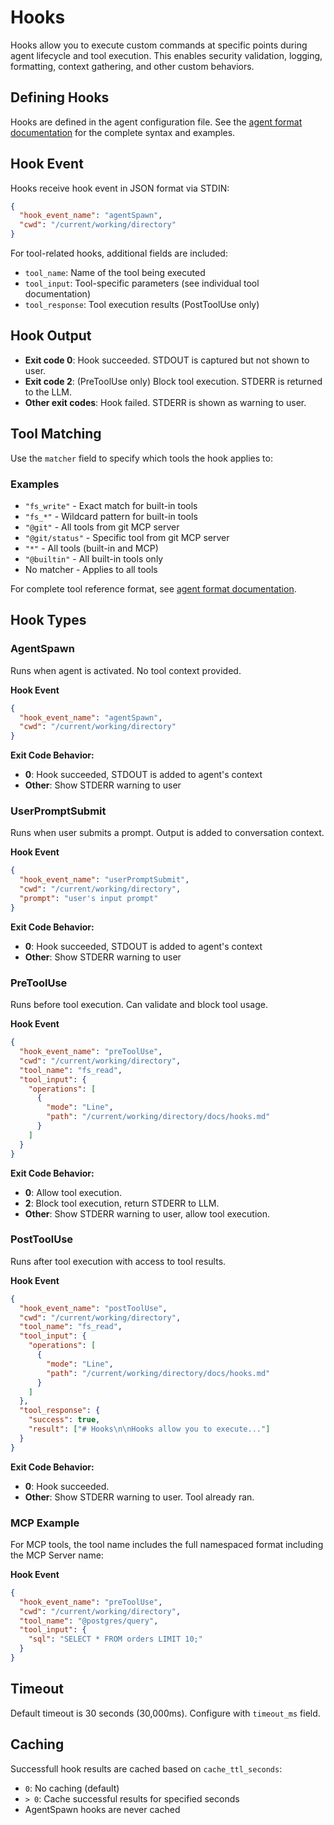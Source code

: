 # Hooks

Hooks allow you to execute custom commands at specific points during agent lifecycle and tool execution. This enables security validation, logging, formatting, context gathering, and other custom behaviors.

## Defining Hooks

Hooks are defined in the agent configuration file. See the [agent format documentation](agent-format.md#hooks-field) for the complete syntax and examples.

## Hook Event

Hooks receive hook event in JSON format via STDIN:

```json
{
  "hook_event_name": "agentSpawn",
  "cwd": "/current/working/directory"
}
```

For tool-related hooks, additional fields are included:
- `tool_name`: Name of the tool being executed
- `tool_input`: Tool-specific parameters (see individual tool documentation)
- `tool_response`: Tool execution results (PostToolUse only)

## Hook Output

- **Exit code 0**: Hook succeeded. STDOUT is captured but not shown to user.
- **Exit code 2**: (PreToolUse only) Block tool execution. STDERR is returned to the LLM.
- **Other exit codes**: Hook failed. STDERR is shown as warning to user.

## Tool Matching

Use the `matcher` field to specify which tools the hook applies to:

### Examples
- `"fs_write"` - Exact match for built-in tools
- `"fs_*"` - Wildcard pattern for built-in tools
- `"@git"` - All tools from git MCP server
- `"@git/status"` - Specific tool from git MCP server
- `"*"` - All tools (built-in and MCP)
- `"@builtin"` - All built-in tools only
- No matcher - Applies to all tools

For complete tool reference format, see [agent format documentation](agent-format.md#tools-field).

## Hook Types

### AgentSpawn

Runs when agent is activated. No tool context provided.

**Hook Event**
```json
{
  "hook_event_name": "agentSpawn",
  "cwd": "/current/working/directory"
}
```

**Exit Code Behavior:**
- **0**: Hook succeeded, STDOUT is added to agent's context
- **Other**: Show STDERR warning to user

### UserPromptSubmit

Runs when user submits a prompt. Output is added to conversation context.

**Hook Event**
```json
{
  "hook_event_name": "userPromptSubmit",
  "cwd": "/current/working/directory",
  "prompt": "user's input prompt"
}
```

**Exit Code Behavior:**
- **0**: Hook succeeded, STDOUT is added to agent's context
- **Other**: Show STDERR warning to user

### PreToolUse

Runs before tool execution. Can validate and block tool usage.

**Hook Event**
```json
{
  "hook_event_name": "preToolUse",
  "cwd": "/current/working/directory",
  "tool_name": "fs_read",
  "tool_input": {
    "operations": [
      {
        "mode": "Line",
        "path": "/current/working/directory/docs/hooks.md"
      }
    ]
  }
}
```

**Exit Code Behavior:**
- **0**: Allow tool execution.
- **2**: Block tool execution, return STDERR to LLM.
- **Other**: Show STDERR warning to user, allow tool execution.

### PostToolUse

Runs after tool execution with access to tool results.

**Hook Event**
```json
{
  "hook_event_name": "postToolUse",
  "cwd": "/current/working/directory",
  "tool_name": "fs_read",
  "tool_input": {
    "operations": [
      {
        "mode": "Line",
        "path": "/current/working/directory/docs/hooks.md"
      }
    ]
  },
  "tool_response": {
    "success": true,
    "result": ["# Hooks\n\nHooks allow you to execute..."]
  }
}
```

**Exit Code Behavior:**
- **0**: Hook succeeded.
- **Other**: Show STDERR warning to user. Tool already ran.

### MCP Example

For MCP tools, the tool name includes the full namespaced format including the MCP Server name:

**Hook Event**
```json
{
  "hook_event_name": "preToolUse",
  "cwd": "/current/working/directory",
  "tool_name": "@postgres/query",
  "tool_input": {
    "sql": "SELECT * FROM orders LIMIT 10;"
  }
}
```

## Timeout

Default timeout is 30 seconds (30,000ms). Configure with `timeout_ms` field.

## Caching

Successfull hook results are cached based on `cache_ttl_seconds`:
- `0`: No caching (default)
- `> 0`: Cache successful results for specified seconds
- AgentSpawn hooks are never cached